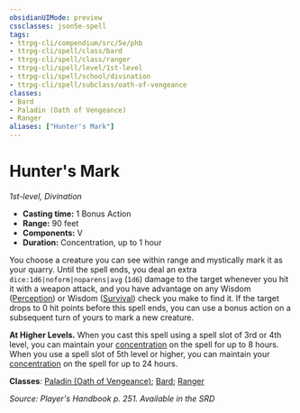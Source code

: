 ```yaml
---
obsidianUIMode: preview
cssclasses: json5e-spell
tags:
- ttrpg-cli/compendium/src/5e/phb
- ttrpg-cli/spell/class/bard
- ttrpg-cli/spell/class/ranger
- ttrpg-cli/spell/level/1st-level
- ttrpg-cli/spell/school/divination
- ttrpg-cli/spell/subclass/oath-of-vengeance
classes:
- Bard
- Paladin (Oath of Vengeance)
- Ranger
aliases: ["Hunter's Mark"]
---
```

# Hunter's Mark
*1st-level, Divination*  


- **Casting time:** 1 Bonus Action
- **Range:** 90 feet
- **Components:** V
- **Duration:** Concentration, up to 1 hour

You choose a creature you can see within range and mystically mark it as your quarry. Until the spell ends, you deal an extra `dice:1d6|noform|noparens|avg` (`1d6`) damage to the target whenever you hit it with a weapon attack, and you have advantage on any Wisdom ([Perception](3-Mechanics/CLI/rules/skills.md#Perception)) or Wisdom ([Survival](3-Mechanics/CLI/rules/skills.md#Survival)) check you make to find it. If the target drops to 0 hit points before this spell ends, you can use a bonus action on a subsequent turn of yours to mark a new creature.

**At Higher Levels.** When you cast this spell using a spell slot of 3rd or 4th level, you can maintain your [concentration](3-Mechanics/CLI/rules/conditions.md#Concentration) on the spell for up to 8 hours. When you use a spell slot of 5th level or higher, you can maintain your [concentration](3-Mechanics/CLI/rules/conditions.md#Concentration) on the spell for up to 24 hours.

**Classes**: [Paladin (Oath of Vengeance)](3-Mechanics/CLI/lists/list-spells-classes-paladin-oath-of-vengeance.md); [Bard](3-Mechanics/CLI/lists/list-spells-classes-bard.md); [Ranger](3-Mechanics/CLI/lists/list-spells-classes-ranger.md)

*Source: Player's Handbook p. 251. Available in the <span title='Systems Reference Document (5.1)'>SRD</span>*